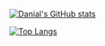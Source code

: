 [![Danial's GitHub stats](https://github-readme-stats.vercel.app/api?username=mdanial1410&show_icons=true&theme=vue-dark)](https://github.com/anuraghazra/github-readme-stats)

[![Top Langs](https://github-readme-stats.vercel.app/api/top-langs/?username=mdanial1410&layout=compact&theme=vue-dark)](https://dev.to/martinheinz/build-a-stunning-readme-for-your-github-profile-5dkn)

